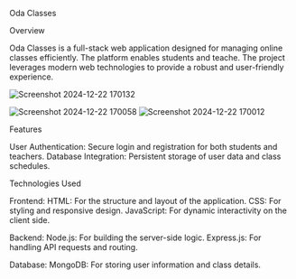 
Oda Classes

Overview

Oda Classes is a full-stack web application designed for managing online classes efficiently.
The platform enables students and teache. The project leverages modern web technologies to provide a robust and user-friendly experience.

![Screenshot 2024-12-22 170132](https://github.com/user-attachments/assets/fc5f7c22-0a2e-4710-881d-c160ee314f10)

![Screenshot 2024-12-22 170058](https://github.com/user-attachments/assets/de985efc-b46a-482b-ab99-b9caa3f9071e)
![Screenshot 2024-12-22 170012](https://github.com/user-attachments/assets/097ee6e6-876d-4f1f-bc63-aa4041d769f6)

Features

User Authentication: Secure login and registration for both students and teachers.
Database Integration: Persistent storage of user data and class schedules.

Technologies Used

Frontend:
HTML: For the structure and layout of the application.
CSS: For styling and responsive design.
JavaScript: For dynamic interactivity on the client side.

Backend:
Node.js: For building the server-side logic.
Express.js: For handling API requests and routing.

Database:
MongoDB: For storing user information and class details.

